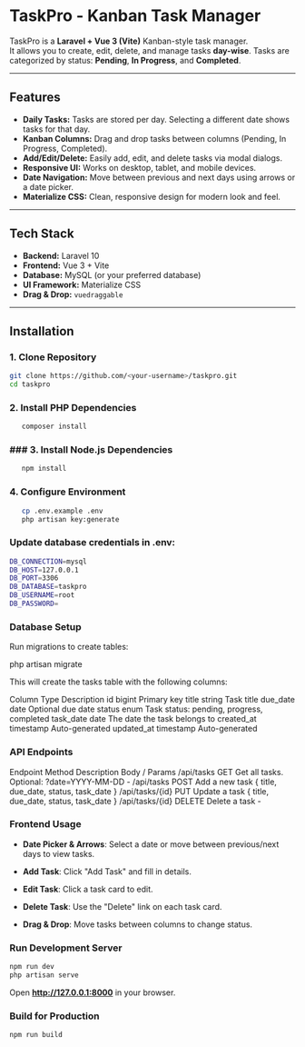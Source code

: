 # TaskPro - Kanban Task Manager

TaskPro is a **Laravel + Vue 3 (Vite)** Kanban-style task manager.  
It allows you to create, edit, delete, and manage tasks **day-wise**. Tasks are categorized by status: **Pending**, **In Progress**, and **Completed**.

---

## Features

-   **Daily Tasks:** Tasks are stored per day. Selecting a different date shows tasks for that day.
-   **Kanban Columns:** Drag and drop tasks between columns (Pending, In Progress, Completed).
-   **Add/Edit/Delete:** Easily add, edit, and delete tasks via modal dialogs.
-   **Responsive UI:** Works on desktop, tablet, and mobile devices.
-   **Date Navigation:** Move between previous and next days using arrows or a date picker.
-   **Materialize CSS:** Clean, responsive design for modern look and feel.

---

## Tech Stack

-   **Backend:** Laravel 10
-   **Frontend:** Vue 3 + Vite
-   **Database:** MySQL (or your preferred database)
-   **UI Framework:** Materialize CSS
-   **Drag & Drop:** `vuedraggable`

---

## Installation

### 1. Clone Repository

```bash
git clone https://github.com/<your-username>/taskpro.git
cd taskpro
```

### 2. Install PHP Dependencies

```bash
   composer install
```

### ### 3. Install Node.js Dependencies

```bash
   npm install
```

### 4. Configure Environment

```bash
   cp .env.example .env
   php artisan key:generate
```

### Update database credentials in .env:

```bash
DB_CONNECTION=mysql
DB_HOST=127.0.0.1
DB_PORT=3306
DB_DATABASE=taskpro
DB_USERNAME=root
DB_PASSWORD=
```

### Database Setup

Run migrations to create tables:

php artisan migrate

This will create the tasks table with the following columns:

Column Type Description
id bigint Primary key
title string Task title
due_date date Optional due date
status enum Task status: pending, progress, completed
task_date date The date the task belongs to
created_at timestamp Auto-generated
updated_at timestamp Auto-generated

### API Endpoints

Endpoint Method Description Body / Params
/api/tasks GET Get all tasks. Optional: ?date=YYYY-MM-DD -
/api/tasks POST Add a new task { title, due_date, status, task_date }
/api/tasks/{id} PUT Update a task { title, due_date, status, task_date }
/api/tasks/{id} DELETE Delete a task -

### Frontend Usage

-   **Date Picker & Arrows**: Select a date or move between previous/next days to view tasks.

-   **Add Task**: Click "Add Task" and fill in details.

-   **Edit Task**: Click a task card to edit.

-   **Delete Task**: Use the "Delete" link on each task card.

-   **Drag & Drop**: Move tasks between columns to change status.

### Run Development Server

```bash
npm run dev
php artisan serve
```

Open **http://127.0.0.1:8000**
in your browser.

### Build for Production

```bash
npm run build
```
